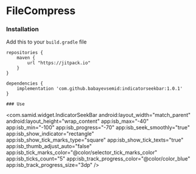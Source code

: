 # FileCompress  

### Installation

Add this to your ```build.gradle``` file

```
repositories {
    maven {
        url "https://jitpack.io"
    }
}

dependencies {
    implementation 'com.github.babayevsemid:indicatorseekbar:1.0.1' 
}

### Use

```
<com.samid.widget.IndicatorSeekBar
            android:layout_width="match_parent"
            android:layout_height="wrap_content"
            app:isb_max="-40"
            app:isb_min="-100"
            app:isb_progress="-70"
            app:isb_seek_smoothly="true"
            app:isb_show_indicator="rectangle"
            app:isb_show_tick_marks_type="square"
            app:isb_show_tick_texts="true"
            app:isb_thumb_adjust_auto="false"
            app:isb_tick_marks_color="@color/selector_tick_marks_color"
            app:isb_ticks_count="5"
            app:isb_track_progress_color="@color/color_blue"
            app:isb_track_progress_size="3dp" />
```
